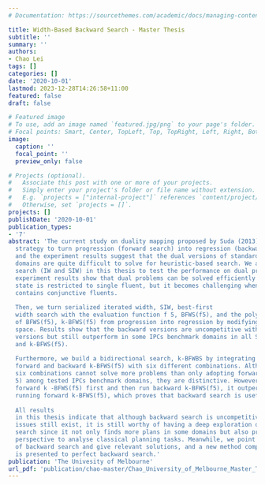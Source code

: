 ```yaml
---
# Documentation: https://sourcethemes.com/academic/docs/managing-content/

title: Width-Based Backward Search - Master Thesis
subtitle: ''
summary: ''
authors:
- Chao Lei
tags: []
categories: []
date: '2020-10-01'
lastmod: 2023-12-28T14:26:58+11:00
featured: false
draft: false

# Featured image
# To use, add an image named `featured.jpg/png` to your page's folder.
# Focal points: Smart, Center, TopLeft, Top, TopRight, Left, Right, BottomLeft, Bottom, BottomRight.
image:
  caption: ''
  focal_point: ''
  preview_only: false

# Projects (optional).
#   Associate this post with one or more of your projects.
#   Simply enter your project's folder or file name without extension.
#   E.g. `projects = ["internal-project"]` references `content/project/deep-learning/index.md`.
#   Otherwise, set `projects = []`.
projects: []
publishDate: '2020-10-01'
publication_types:
- '7'
abstract: 'The current study on duality mapping proposed by Suda (2013) is a viable
  strategy to turn progression (forward search) into regression (backward search),
  and the experiment results suggest that the dual versions of standard IPCs benchmark
  domains are quite difficult to solve for heuristic-based search. We adopt width-based
  search (IW and SIW) in this thesis to test the performance on dual problems. The
  experiment results show that dual problems can be solved efficiently when the goal
  state is restricted to single fluent, but it becomes challenging when the goal state
  contains conjunctive fluents. 
  
  Then, we turn serialized iterated width, SIW, best-first
  width search with the evaluation function f 5, BFWS(f5), and the polynomial variants
  of BFWS(f5), k-BFWS(f5) from progression into regression by modifying the state
  space. Results show that the backward versions are uncompetitive with the forward
  versions but still outperform in some IPCs benchmark domains in all SIW, BFWS(f5)
  and k-BFWS(f5). 
  
  Furthermore, we build a bidirectional search, k-BFWBS by integrating
  forward and backward k-BFWS(f5) with six different combinations. Although these
  six combinations cannot solve more problems than only adopting forward k -BFWS(f
  5) among tested IPCs benchmark domains, they are distinctive. However, if we run
  forward k -BFWS(f5) first and then run backward k-BFWS(f5), it outperforms only
  running forward k-BFWS(f5), which proves that backward search is useful. 
  
  All results
  in this thesis indicate that although backward search is uncompetitive and multiple
  issues still exist, it is still worthy of having a deep exploration of backward
  search since it not only finds more plans in some domains but also proposes a different
  perspective to analyse classical planning tasks. Meanwhile, we point out the weaknesses
  of backward search and give relevant solutions, and a new method complete domain
  is presented to perfect backward search.'
publication: 'The Univesity of Melbourne'
url_pdf: 'publication/chao-master/Chao_University_of_Melbourne_Master_Thesis.pdf'
---
```


